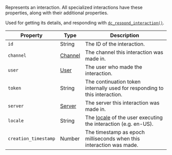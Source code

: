Represents an interaction. All specialized interactions have these properties, along with their additional properties.

Used for getting its details, and responding with [`dc_respond_interaction()`](/functions/interactions/respond-interaction.md).

| Property             | Type                          | Description                                                                                                             |
|----------------------|-------------------------------|-------------------------------------------------------------------------------------------------------------------------|
| `id`                 | String                        | The ID of the interaction.                                                                                              |
| `channel`            | [Channel](/values/channel.md) | The channel this interaction was made in.                                                                               |
| `user`               | [User](/values/user.md)       | The user who made the interaction.                                                                                      |
| `token`              | String                        | The continuation token internally used for responding to this interaction.                                              |
| `server`             | [Server](/values/server.md)   | The server this interaction was made in.                                                                                |
| `locale`             | String                        | The [locale](https://discord.com/developers/docs/reference#locales) of the user executing the interaction (e.g. en-US). |
| `creation_timestamp` | Number                        | The timestamp as epoch milliseconds when this interaction was made.                                                     |
